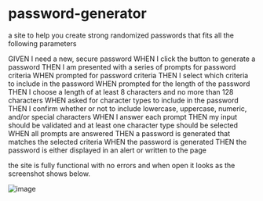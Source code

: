 # password-generator
a site to help you create strong randomized passwords that fits all the following parameters

GIVEN I need a new, secure password
WHEN I click the button to generate a password
THEN I am presented with a series of prompts for password criteria
WHEN prompted for password criteria
THEN I select which criteria to include in the password
WHEN prompted for the length of the password
THEN I choose a length of at least 8 characters and no more than 128 characters
WHEN asked for character types to include in the password
THEN I confirm whether or not to include lowercase, uppercase, numeric, and/or special characters
WHEN I answer each prompt
THEN my input should be validated and at least one character type should be selected
WHEN all prompts are answered
THEN a password is generated that matches the selected criteria
WHEN the password is generated
THEN the password is either displayed in an alert or written to the page

the site is fully functional with no errors and when open it looks as the screenshot shows below.

![image](https://user-images.githubusercontent.com/93077324/148217311-4ab1d437-565b-4293-8954-e7d3469aa39d.png)




